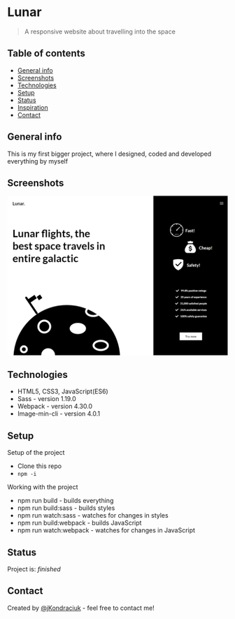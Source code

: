 # Lunar
> A responsive website about travelling into the space

## Table of contents
* [General info](#general-info)
* [Screenshots](#screenshots)
* [Technologies](#technologies)
* [Setup](#setup)
* [Status](#status)
* [Inspiration](#inspiration)
* [Contact](#contact)

## General info
This is my first bigger project, where I designed, coded and developed everything by myself

## Screenshots
![Example screenshot](./screenshots/home.png)

## Technologies
* HTML5, CSS3, JavaScript(ES6)
* Sass - version 1.19.0
* Webpack - version 4.30.0
* Image-min-cli - version 4.0.1

## Setup
Setup of the project
* Clone this repo
* ```npm -i```

Working with the project
* npm run build - builds everything
* npm run build:sass - builds styles
* npm run watch:sass - watches for changes in styles
* npm run build:webpack - builds JavaScript
* npm run watch:webpack - watches for changes in JavaScript

## Status
Project is: _finished_

## Contact
Created by [@jKondraciuk](https://jkondraciuk.github.io) - feel free to contact me!
